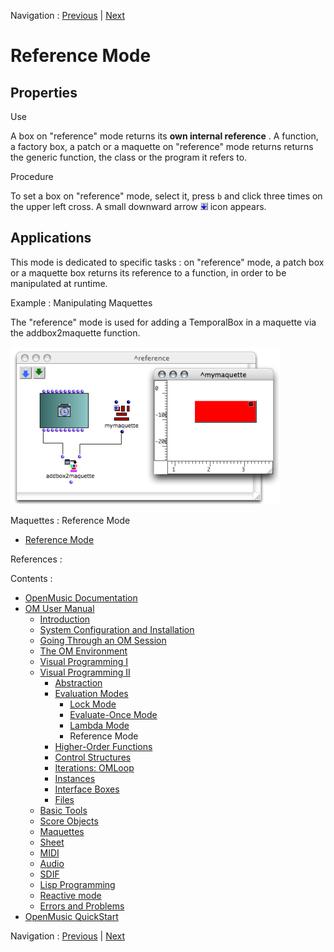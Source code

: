 Navigation : [Previous](LambdaMode "page précédente\(Lambda
Mode\)") | [Next](HighOrder "Next\(Higher-Order
Functions\)")


# Reference Mode

## Properties

Use

A box on "reference" mode returns its **own internal reference** . A function,
a factory box, a patch or a maquette on "reference" mode returns returns the
generic function, the class or the program it refers to.

Procedure

To set a box on "reference" mode, select it, press `b` and click three times
on the upper left cross. A small downward arrow ![](../res/arrowicon_icon.png)
icon appears.

## Applications

This mode is dedicated to specific tasks : on "reference" mode, a patch box or
a maquette box returns its reference to a function, in order to be manipulated
at runtime.

Example : Manipulating Maquettes

The "reference" mode is used for adding a TemporalBox in a maquette via the
addbox2maquette function.

![](../res/refmode.png)

Maquettes : Reference Mode

  * [Reference Mode](Maquettes%20in%20Patches2)

References :

Contents :

  * [OpenMusic Documentation](OM-Documentation)
  * [OM User Manual](OM-User-Manual)
    * [Introduction](00-Contents)
    * [System Configuration and Installation](Installation)
    * [Going Through an OM Session](Goingthrough)
    * [The OM Environment](Environment)
    * [Visual Programming I](BasicVisualProgramming)
    * [Visual Programming II](AdvancedVisualProgramming)
      * [Abstraction](Abstraction)
      * [Evaluation Modes](EvalModes)
        * [Lock Mode](LockMode)
        * [Evaluate-Once Mode](EvOnceMode)
        * [Lambda Mode](LambdaMode)
        * Reference Mode
      * [Higher-Order Functions](HighOrder)
      * [Control Structures](Control)
      * [Iterations: OMLoop](OMLoop)
      * [Instances](Instances)
      * [Interface Boxes](InterfaceBoxes)
      * [Files](Files)
    * [Basic Tools](BasicObjects)
    * [Score Objects](ScoreObjects)
    * [Maquettes](Maquettes)
    * [Sheet](Sheet)
    * [MIDI](MIDI)
    * [Audio](Audio)
    * [SDIF](SDIF)
    * [Lisp Programming](Lisp)
    * [Reactive mode](Reactive)
    * [Errors and Problems](errors)
  * [OpenMusic QuickStart](QuickStart-Chapters)

Navigation : [Previous](LambdaMode "page précédente\(Lambda
Mode\)") | [Next](HighOrder "Next\(Higher-Order
Functions\)")


